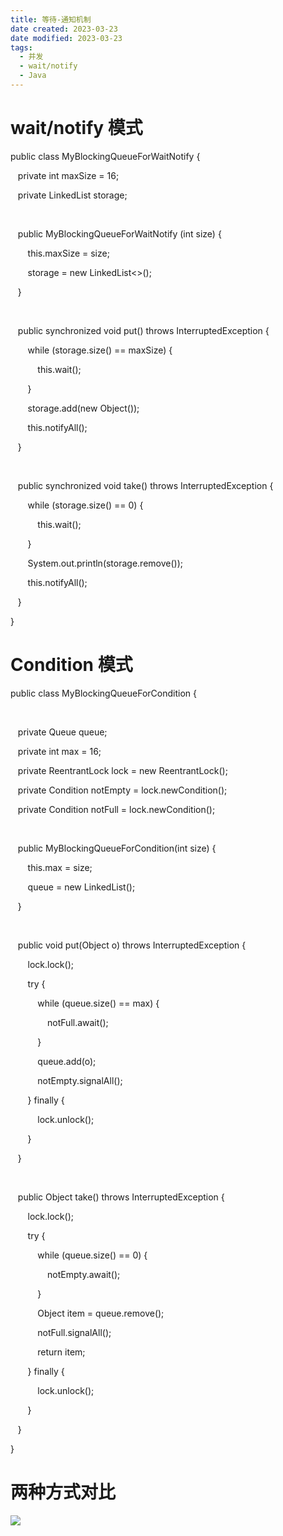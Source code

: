 ```yaml
---
title: 等待-通知机制
date created: 2023-03-23
date modified: 2023-03-23
tags:
  - 并发
  - wait/notify
  - Java
---
```

# wait/notify 模式

public class MyBlockingQueueForWaitNotify {

   private int maxSize = 16;

   private LinkedList<Object> storage;

 

   public MyBlockingQueueForWaitNotify (int size) {

       this.maxSize = size;

       storage = new LinkedList<>();

   }

 

   public synchronized void put() throws InterruptedException {

       while (storage.size() == maxSize) {

           this.wait();

       }

       storage.add(new Object());

       this.notifyAll();

   }

 

   public synchronized void take() throws InterruptedException {

       while (storage.size() == 0) {

           this.wait();

       }

       System.out.println(storage.remove());

       this.notifyAll();

   }

}

# Condition 模式

public class MyBlockingQueueForCondition {

 

   private Queue queue;

   private int max = 16;

   private ReentrantLock lock = new ReentrantLock();

   private Condition notEmpty = lock.newCondition();

   private Condition notFull = lock.newCondition();

 

   public MyBlockingQueueForCondition(int size) {

       this.max = size;

       queue = new LinkedList();

   }

 

   public void put(Object o) throws InterruptedException {

       lock.lock();

       try {

           while (queue.size() == max) {

               notFull.await();

           }

           queue.add(o);

           notEmpty.signalAll();

       } finally {

           lock.unlock();

       }

   }

 

   public Object take() throws InterruptedException {

       lock.lock();

       try {

           while (queue.size() == 0) {

               notEmpty.await();

           }

           Object item = queue.remove();

           notFull.signalAll();

           return item;

       } finally {

           lock.unlock();

       }

   }

}

# 两种方式对比

![](static/boxcnAqX93mnHV8T8UY1Tm93mxf.png)
